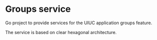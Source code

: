# Groups service

Go project to provide services for the UIUC application groups feature.

The service is based on clear hexagonal architecture.

